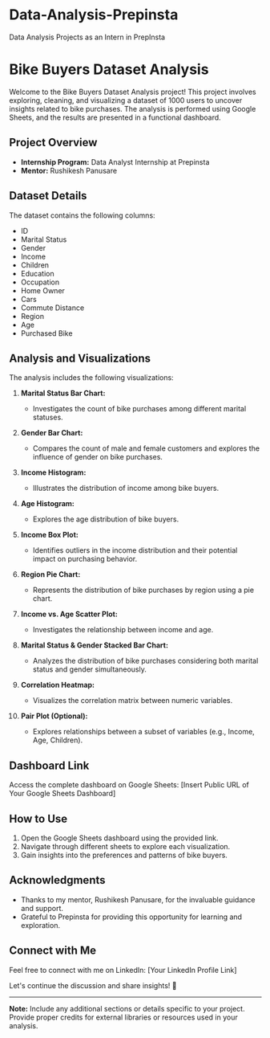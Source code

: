 # Data-Analysis-Prepinsta
Data Analysis Projects as an Intern in PrepInsta

# Bike Buyers Dataset Analysis

Welcome to the Bike Buyers Dataset Analysis project! This project involves exploring, cleaning, and visualizing a dataset of 1000 users to uncover insights related to bike purchases. The analysis is performed using Google Sheets, and the results are presented in a functional dashboard.

## Project Overview

- **Internship Program:** Data Analyst Internship at Prepinsta
- **Mentor:** Rushikesh Panusare

## Dataset Details

The dataset contains the following columns:

- ID
- Marital Status
- Gender
- Income
- Children
- Education
- Occupation
- Home Owner
- Cars
- Commute Distance
- Region
- Age
- Purchased Bike

## Analysis and Visualizations

The analysis includes the following visualizations:

1. **Marital Status Bar Chart:**
   - Investigates the count of bike purchases among different marital statuses.

2. **Gender Bar Chart:**
   - Compares the count of male and female customers and explores the influence of gender on bike purchases.

3. **Income Histogram:**
   - Illustrates the distribution of income among bike buyers.

4. **Age Histogram:**
   - Explores the age distribution of bike buyers.

5. **Income Box Plot:**
   - Identifies outliers in the income distribution and their potential impact on purchasing behavior.

6. **Region Pie Chart:**
   - Represents the distribution of bike purchases by region using a pie chart.

7. **Income vs. Age Scatter Plot:**
   - Investigates the relationship between income and age.

8. **Marital Status & Gender Stacked Bar Chart:**
   - Analyzes the distribution of bike purchases considering both marital status and gender simultaneously.

9. **Correlation Heatmap:**
   - Visualizes the correlation matrix between numeric variables.

10. **Pair Plot (Optional):**
    - Explores relationships between a subset of variables (e.g., Income, Age, Children).

## Dashboard Link

Access the complete dashboard on Google Sheets: [Insert Public URL of Your Google Sheets Dashboard]

## How to Use

1. Open the Google Sheets dashboard using the provided link.
2. Navigate through different sheets to explore each visualization.
3. Gain insights into the preferences and patterns of bike buyers.

## Acknowledgments

- Thanks to my mentor, Rushikesh Panusare, for the invaluable guidance and support.
- Grateful to Prepinsta for providing this opportunity for learning and exploration.

## Connect with Me

Feel free to connect with me on LinkedIn: [Your LinkedIn Profile Link]

Let's continue the discussion and share insights! 🚀

---
**Note:** Include any additional sections or details specific to your project. Provide proper credits for external libraries or resources used in your analysis.

